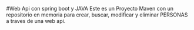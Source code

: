 #Web Api con spring boot y JAVA
Este es un Proyecto Maven con un repositorio en memoria para crear, buscar, modificar y eliminar PERSONAS
a traves de una web api. 